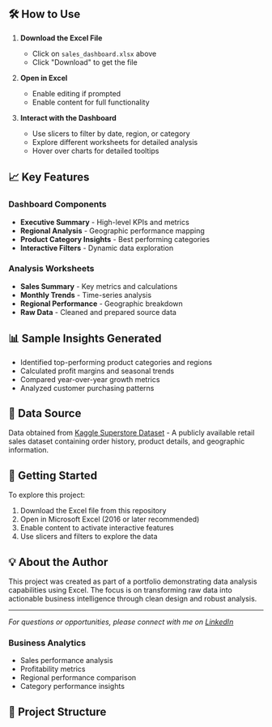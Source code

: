 
## 🛠️ How to Use

1. **Download the Excel File**
   - Click on `sales_dashboard.xlsx` above
   - Click "Download" to get the file

2. **Open in Excel**
   - Enable editing if prompted
   - Enable content for full functionality

3. **Interact with the Dashboard**
   - Use slicers to filter by date, region, or category
   - Explore different worksheets for detailed analysis
   - Hover over charts for detailed tooltips

## 📈 Key Features

### Dashboard Components
- **Executive Summary** - High-level KPIs and metrics
- **Regional Analysis** - Geographic performance mapping
- **Product Category Insights** - Best performing categories
- **Interactive Filters** - Dynamic data exploration

### Analysis Worksheets
- **Sales Summary** - Key metrics and calculations
- **Monthly Trends** - Time-series analysis
- **Regional Performance** - Geographic breakdown
- **Raw Data** - Cleaned and prepared source data

## 📊 Sample Insights Generated

- Identified top-performing product categories and regions
- Calculated profit margins and seasonal trends
- Compared year-over-year growth metrics
- Analyzed customer purchasing patterns

## 🔗 Data Source

Data obtained from [Kaggle Superstore Dataset](https://www.kaggle.com/datasets) - A publicly available retail sales dataset containing order history, product details, and geographic information.

## 🚀 Getting Started

To explore this project:
1. Download the Excel file from this repository
2. Open in Microsoft Excel (2016 or later recommended)
3. Enable content to activate interactive features
4. Use slicers and filters to explore the data

## 💡 About the Author

This project was created as part of a portfolio demonstrating data analysis capabilities using Excel. The focus is on transforming raw data into actionable business intelligence through clean design and robust analysis.

---
*For questions or opportunities, please connect with me on [LinkedIn](linkedin.com/in/faith-chepkirui-57158954)*
### Business Analytics
- Sales performance analysis
- Profitability metrics
- Regional performance comparison
- Category performance insights

## 📁 Project Structure
